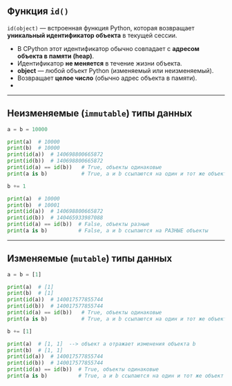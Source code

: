 
## Функция `id()`

`id(object)` — встроенная функция Python, которая возвращает  
**уникальный идентификатор объекта** в текущей сессии.

* В CPython этот идентификатор обычно совпадает с **адресом объекта в памяти (heap)**.
* Идентификатор **не меняется** в течение жизни объекта.
* **object** — любой объект Python (изменяемый или неизменяемый).
* Возвращает **целое число** (обычно адрес объекта в памяти).
* 
---

## Неизменяемые (`immutable`) типы данных

```python
a = b = 10000

print(a)  # 10000
print(b)  # 10000
print(id(a))  # 140698800665872
print(id(b))  # 140698800665872
print(id(a) == id(b))   # True, объекты одинаковые
print(a is b)           # True, a и b ссылаются на один и тот же объект

b += 1

print(a)  # 10000
print(b)  # 10001
print(id(a))  # 140698800665872
print(id(b))  # 140465933987088
print(id(a) == id(b))  # False, объекты разные
print(a is b)          # False, a и b ссылаются на РАЗНЫЕ объекты
```

---

## Изменяемые (`mutable`) типы данных

```python
a = b = [1]

print(a)  # [1]
print(b)  # [1]
print(id(a))  # 140017577855744
print(id(b))  # 140017577855744
print(id(a) == id(b))   # True, объекты одинаковые
print(a is b)           # True, a и b ссылаются на один и тот же объект

b += [1]

print(a)  # [1, 1]  --> объект a отражает изменения объекта b
print(b)  # [1, 1]
print(id(a))  # 140017577855744
print(id(b))  # 140017577855744
print(id(a) == id(b))  # True, объекты одинаковые
print(a is b)          # True, a и b ссылаются на один и тот же объект
```
